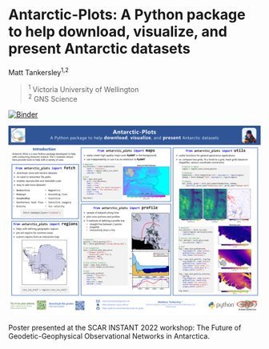 # Antarctic-Plots: A Python package to help download, visualize, and present Antarctic datasets

Matt Tankersley<sup>1,2</sup>

> <sup>1</sup> Victoria University of Wellington<br>
> <sup>2</sup> GNS Science<br> 

[![Binder](https://mybinder.org/badge_logo.svg)](https://mybinder.org/v2/gh/mdtanker/SCAR_INSTANT_2022/d105dc606b7abd848d7ae753c925d3ce56f348c4?urlpath=lab%2Ftree%2Ffigures%2FPoster_plots.ipynb)

![](Tankersley_INSTANT_2022.png)

Poster presented at the SCAR INSTANT 2022 workshop: The Future of Geodetic-Geophysical Observational Networks in Antarctica.

